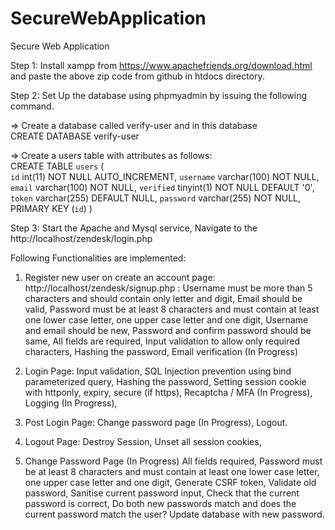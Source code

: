 # SecureWebApplication
Secure Web Application

Step 1: Install xampp from https://www.apachefriends.org/download.html and paste the above zip code from github in htdocs directory.

Step 2: Set Up the database using phpmyadmin by issuing the following command.

=> Create a database called verify-user and in this database</br>
CREATE DATABASE verify-user</br>

=> Create a users table with attributes as follows: </br>
CREATE TABLE `users` ( </br>
 `id` int(11) NOT NULL AUTO_INCREMENT,
 `username` varchar(100) NOT NULL,
 `email` varchar(100) NOT NULL,
 `verified` tinyint(1) NOT NULL DEFAULT '0',
 `token` varchar(255) DEFAULT NULL,
 `password` varchar(255) NOT NULL,
 PRIMARY KEY (`id`)
)

Step 3: Start the Apache and Mysql service, Navigate to the http://localhost/zendesk/login.php

Following Functionalities are implemented:

1) Register new user on create an account page: http://localhost/zendesk/signup.php : 
Username must be more than 5 characters and should contain only letter and digit,
Email should be valid,
Password must be at least 8 characters and must contain at least one lower case letter, one upper case letter and one digit,
Username and email should be new,
Password and confirm password should be same,
All fields are required,
Input validation to allow only required characters,
Hashing the password,
Email verification (In Progress)

2) Login Page: 
Input validation,
SQL Injection prevention using bind parameterized query,
Hashing the password,
Setting session cookie with httponly, expiry, secure (if https),
Recaptcha / MFA (In Progress),
Logging (In Progress),

3) Post Login Page: 
Change password page (In Progress),
Logout. 

4)  Logout Page: 
Destroy Session,
Unset all session cookies,

5) Change Password Page  (In Progress)
All fields required,
Password must be at least 8 characters and must contain at least one lower case letter, one upper case letter and one digit,
Generate CSRF token,
Validate old password,
Sanitise current password input,
Check that the current password is correct,
Do both new passwords match and does the current password match the user?
Update database with new password.

